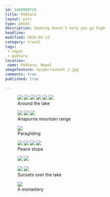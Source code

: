 ```yaml
---
id: 1460990710
title: Pokhara
layout: post
type: photo
description: Smoking doesn't help you go high
headline: 
modified: 2016-03-12
category: travel
tags:
 - nepal
 - pokhara
location:
 name: Pokhara, Nepal
imagefeature: np/pkr/sunset_1.jpg
comments: true
published: true

---
```


<figure class="third">
  <a href="/images/np/pkr/pokhara_2.jpg"><img src="/images/scale/np/pkr/pokhara_2.jpg"/></a>
  <a href="/images/np/pkr/pokhara_1.jpg"><img src="/images/scale/np/pkr/pokhara_1.jpg"/></a>
  <a href="/images/np/pkr/country_side_3.jpg"><img src="/images/scale/np/pkr/country_side_3.jpg"/></a>
  <a href="/images/np/pkr/country_side_1.jpg"><img src="/images/scale/np/pkr/country_side_1.jpg"/></a>
  <a href="/images/np/pkr/country_side_2.jpg"><img src="/images/scale/np/pkr/country_side_2.jpg"/></a>
  <a href="/images/np/pkr/country_side_4.jpg"><img src="/images/scale/np/pkr/country_side_4.jpg"/></a>
  <figcaption>Around the lake</figcaption>
</figure>

<figure class="third">
  <a href="/images/np/pkr/anapurna_1.jpg"><img src="/images/scale/np/pkr/anapurna_1.jpg"/></a>
  <a href="/images/np/pkr/anapurna_2.jpg"><img src="/images/scale/np/pkr/anapurna_2.jpg"/></a>
  <a href="/images/np/pkr/anapurna_3.jpg"><img src="/images/scale/np/pkr/anapurna_3.jpg"/></a>
  <figcaption>Anapurna mountain range</figcaption>
</figure>

<figure class="">
  <a href="/images/np/pkr/fly_1.jpg"><img src="/images/scale/np/pkr/fly_1.jpg"/></a>
  <figcaption>Paragliding</figcaption>
</figure>

<figure class="half">
  <a href="/images/np/pkr/sunset_1.jpg"><img src="/images/scale/np/pkr/sunset_1.jpg"/></a>
  <a href="/images/np/pkr/stupa_1.jpg"><img src="/images/scale/np/pkr/stupa_1.jpg"/></a>
  <a href="/images/np/pkr/stupa_2.jpg"><img src="/images/scale/np/pkr/stupa_2.jpg"/></a>
  <a href="/images/np/pkr/stupa_3.jpg"><img src="/images/scale/np/pkr/stupa_3.jpg"/></a>
  <figcaption>Peace stupa</figcaption>
</figure>

<figure class="half">
  <a href="/images/np/pkr/sunset_2.jpg"><img src="/images/scale/np/pkr/sunset_2.jpg"/></a>
  <a href="/images/np/pkr/sunset_4.jpg"><img src="/images/scale/np/pkr/sunset_4.jpg"/></a>
  <figcaption></figcaption>
</figure>

<figure class="half">
  <a href="/images/np/pkr/sunset_3.jpg"><img src="/images/scale/np/pkr/sunset_3.jpg"/></a>
  <a href="/images/np/pkr/lake_sunset.jpg"><img src="/images/scale/np/pkr/lake_sunset.jpg"/></a>
  <figcaption>Sunsets over the lake</figcaption>
</figure>

<figure class="">
  <a href="/images/np/pkr/monastery.jpg"><img src="/images/scale/np/pkr/monastery.jpg"/></a>
  <figcaption>A monastery</figcaption>
</figure>
